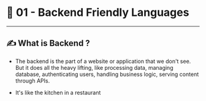 # 🚀 01 - Backend Friendly Languages

---

## ✍️ What is Backend ?

- The backend is the part of a website or application that we don't see. But it does all the heavy lifting, like processing data, managing database,  authenticating users, handling business logic, serving content through APIs. 

- It's like the kitchen in a restaurant






